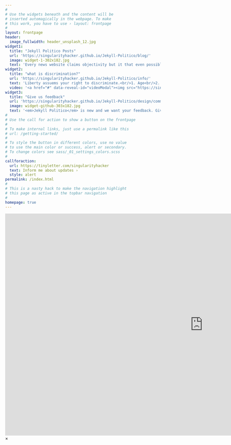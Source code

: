 ```yaml
---
#
# Use the widgets beneath and the content will be
# inserted automagically in the webpage. To make
# this work, you have to use › layout: frontpage
#
layout: frontpage
header:
  image_fullwidth: header_unsplash_12.jpg
widget1:
  title: "Jekyll Politico Posts"
  url: 'https://singularityhacker.github.io/Jekyll-Politico/blog/'
  image: widget-1-302x182.jpg
  text: 'Every news website claims objectivity but it that even possible? <em>Jekyll Politico</em> offers unfiltered plain talk about todays political horizon. Read all out recent posts here.'
widget2:
  title: "what is discrimination?"
  url: 'https://singularityhacker.github.io/Jekyll-Politico/info/'
  text: 'Liberty assuems your right to discriminate.<br/>1. Age<br/>2. Gender<br/>3. Race.<br/>4. Ability,...'
  video: '<a href="#" data-reveal-id="videoModal"><img src="https://singularityhacker.github.io/Jekyll-Politico/images/start-video-feeling-responsive-302x182.jpg" width="302" height="182" alt=""/></a>'
widget3:
  title: "Give us feedback"
  url: 'https://singularityhacker.github.io/Jekyll-Politico/design/comments/'
  image: widget-github-303x182.jpg
  text: '<em>Jekyll Politico</em> is new and we want your feedback. Give us your first impressions of the site. Then hit me up on Twitter <a href="http://twitter.com/phlow">@phlow</a>.'
#
# Use the call for action to show a button on the frontpage
#
# To make internal links, just use a permalink like this
# url: /getting-started/
#
# To style the button in different colors, use no value
# to use the main color or success, alert or secondary.
# To change colors see sass/_01_settings_colors.scss
#
callforaction:
  url: https://tinyletter.com/singularityhacker
  text: Inform me about updates ›
  style: alert
permalink: /index.html
#
# This is a nasty hack to make the navigation highlight
# this page as active in the topbar navigation
#
homepage: true
---
```


<div id="videoModal" class="reveal-modal large" data-reveal="">
  <div class="flex-video widescreen vimeo" style="display: block;">
    <iframe width="1280" height="720" src="https://www.youtube.com/embed/lfUVjbFQwxw" frameborder="0" allowfullscreen></iframe>
  </div>
  <a class="close-reveal-modal">&#215;</a>
</div>

